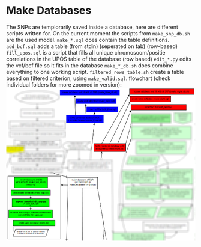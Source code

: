 # Make Databases

The SNPs are templorarily saved inside a database, here are different scripts written for.
On the current moment the scripts from `make_snp_db.sh` are the used model.
`make_*.sql` does contain the table definitions.
`add_bcf.sql` adds a table (from stdin) (seperated on tab) (row-based)
`fill_upos.sql` is a script that fills all unique chromosoom/positie correlations in the UPOS table of the database (row based)
`edit_*.py` edits the vcf/bcf file so it fits in the database
`make_*_db.sh` does combine everything to one working script.
`filtered_rows_table.sh` create a table based on filtered criterion, using `make_valid.sql`.
flowchart (check individual folders for more zoomed in version):
![flowchart](../../doc/flowchart/makeDatabases.png?raw=true)

